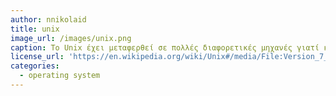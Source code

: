 ```yaml
---
author: nnikolaid
title: unix
image_url: /images/unix.png
caption: Το Unix έχει μεταφερθεί σε πολλές διαφορετικές μηχανές γιατί κατά κύριο λόγο είναι γραμμένο στην γλώσσα C και μόνο ένα μικρό μέρος σε Assembly.
license_url: 'https://en.wikipedia.org/wiki/Unix#/media/File:Version_7_Unix_SIMH_PDP11_Emulation_DMR.png'
categories:
  - operating system
---
```

